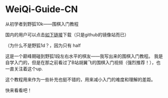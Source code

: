 # WeiQi-Guide-CN
从初学者到野狐10k——围棋入门教程


国内的用户可以点击[如下链接](https://cdn.githubjs.cf/Saturday-morning/WeiQi-Guide-CN/blob/main/%E5%9B%B4%E6%A3%8B%E5%85%A5%E9%97%A8_%E4%BB%8E%E9%9B%B6%E5%9F%BA%E7%A1%80%E5%88%B0%E9%87%8E%E7%8B%90%E4%B8%80%E6%AE%B5_v1.01.pdf)下载（只是github的镜像站而已）


（为什么不是野狐1d？，因为只有 half

这是一个巅峰期碰到野狐1段左右水平的棋友——我写出来的围棋入门教程。
我是自学入门的，但是在那之前看过了B站胡翼飞的围棋入门视频（强烈推荐！），也一直关注着这个up.

这个教程用来作为一些补充也挺不错的，用来减小入门的难度和理解的差距。

快来看看吧！
